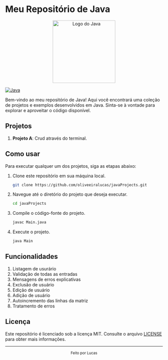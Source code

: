 # Meu Repositório de Java

<div align="center">
  <img src="https://upload.wikimedia.org/wikipedia/en/thumb/3/30/Java_programming_language_logo.svg/1200px-Java_programming_language_logo.svg.png" alt="Logo do Java" height="200px">
</div>

[![Java](https://img.shields.io/badge/Java-Programming-blue?logo=java)](https://www.java.com)

Bem-vindo ao meu repositório de Java! Aqui você encontrará uma coleção de projetos e exemplos desenvolvidos em Java. Sinta-se à vontade para explorar e aproveitar o código disponível.

## Projetos

1. **Projeto A**: Crud através do terminal.

## Como usar

Para executar qualquer um dos projetos, siga as etapas abaixo:

1. Clone este repositório em sua máquina local.
   ```bash
   git clone https://github.com/oliveeiralucas/javaProjects.git
   ```
   
2. Navegue até o diretório do projeto que deseja executar.
   ```bash
   cd javaProjects
   ```

3. Compile o código-fonte do projeto.
   ```bash
   javac Main.java
   ```

4. Execute o projeto.
   ```bash
   java Main
   ```


## Funcionalidades

<ol>
<li>Listagem de usurário</li>
<li>Validação de todas as entradas</li>
<li>Mensagens de erros explicativas</li>
<li>Exclusão de usuário</li>
<li>Edição de usuário</li>
<li>Adição de usuário</li>
<li>Autoincremento das linhas da matriz</li>
<li>Tratamento de erros</li>
</ol>



## Licença

Este repositório é licenciado sob a licença MIT. Consulte o arquivo [LICENSE](LICENSE) para obter mais informações.

---

<div align="center">
  <sub>Feito por Lucas </sub>
</div>
